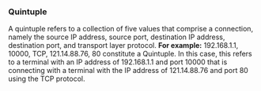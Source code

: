 ### Quintuple
A quintuple refers to a collection of five values that comprise a connection, namely the source IP address, source port, destination IP address, destination port, and transport layer protocol.
**For example:**
192.168.1.1, 10000, TCP, 121.14.88.76, 80 constitute a Quintuple. In this case, this refers to a terminal with an IP address of 192.168.1.1 and port 10000 that is connecting with a terminal with the IP address of 121.14.88.76 and port 80 using the TCP protocol.
